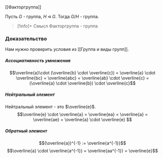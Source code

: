 [[Факторгруппа]]

Пусть $G$ - группа, $H \lhd G$. Тогда $G/H$ - группа.

>[!info]+ Смысл
>Факторгруппа - группа
### Доказательство
Нам нужно проверить условия из [[Группа и виды групп]].
##### Ассоциативность умножения
$$\overline{a}\cdot (\overline{b} \cdot \overline{c}) = \overline{a} \cdot \overline{bc} = \overline{abc} = \overline{ab} \cdot \overline{c} = (\overline{a} \cdot \overline{b}) \cdot \overline{c}$$
##### Нейтральный элемент
Нейтральный элемент - это $\overline{e}$. 
$$\overline{e} \cdot \overline{a} = \overline{ea} = \overline{a} = \overline{ae} = \overline{a} \cdot \overline{e} $$
##### Обратный элемент
$$(\overline{a})^{-1} := \overline{a^{-1}}$$
$$\overline{a} \cdot \overline{a^{-1}} = \overline{aa^{-1}} = \overline{e}$$


